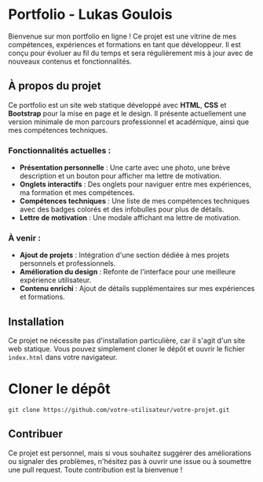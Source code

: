 # Portfolio - Lukas Goulois

Bienvenue sur mon portfolio en ligne ! Ce projet est une vitrine de mes compétences, expériences et formations en tant que développeur. Il est conçu pour évoluer au fil du temps et sera régulièrement mis à jour avec de nouveaux contenus et fonctionnalités.

## À propos du projet

Ce portfolio est un site web statique développé avec **HTML**, **CSS** et **Bootstrap** pour la mise en page et le design. Il présente actuellement une version minimale de mon parcours professionnel et académique, ainsi que mes compétences techniques.

### Fonctionnalités actuelles :
- **Présentation personnelle** : Une carte avec une photo, une brève description et un bouton pour afficher ma lettre de motivation.
- **Onglets interactifs** : Des onglets pour naviguer entre mes expériences, ma formation et mes compétences.
- **Compétences techniques** : Une liste de mes compétences techniques avec des badges colorés et des infobulles pour plus de détails.
- **Lettre de motivation** : Une modale affichant ma lettre de motivation.

### À venir :
- **Ajout de projets** : Intégration d'une section dédiée à mes projets personnels et professionnels.
- **Amélioration du design** : Refonte de l'interface pour une meilleure expérience utilisateur.
- **Contenu enrichi** : Ajout de détails supplémentaires sur mes expériences et formations.

## Installation

Ce projet ne nécessite pas d'installation particulière, car il s'agit d'un site web statique. Vous pouvez simplement cloner le dépôt et ouvrir le fichier `index.html` dans votre navigateur.

# Cloner le dépôt
`git clone https://github.com/votre-utilisateur/votre-projet.git`

## Contribuer
Ce projet est personnel, mais si vous souhaitez suggérer des améliorations ou signaler des problèmes, n'hésitez pas à ouvrir une issue ou à soumettre une pull request. Toute contribution est la bienvenue !
